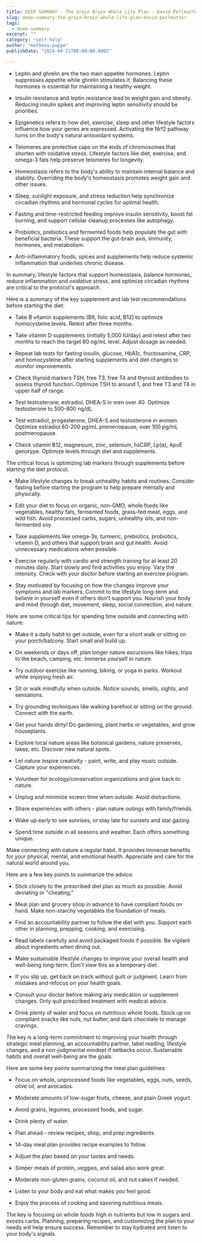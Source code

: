 ```yaml
---
title: DEEP SUMMARY - The Grain Brain Whole Life Plan - David Perlmutter
slug: deep-summary-the-grain-brain-whole-life-plan-david-perlmutter
tags: 
  - book-summary
excerpt: ""
category: "self-help"
author: "matheus-puppe"
publishDate: "2024-04-21T00:00:00.000Z"

---
```



- Leptin and ghrelin are the two main appetite hormones. Leptin suppresses appetite while ghrelin stimulates it. Balancing these hormones is essential for maintaining a healthy weight. 

- Insulin resistance and leptin resistance lead to weight gain and obesity. Reducing insulin spikes and improving leptin sensitivity should be priorities.

- Epigenetics refers to how diet, exercise, sleep and other lifestyle factors influence how your genes are expressed. Activating the Nrf2 pathway turns on the body's natural antioxidant systems.

- Telomeres are protective caps on the ends of chromosomes that shorten with oxidative stress. Lifestyle factors like diet, exercise, and omega-3 fats help preserve telomeres for longevity. 

- Homeostasis refers to the body's ability to maintain internal balance and stability. Overriding the body's homeostasis promotes weight gain and other issues.

- Sleep, sunlight exposure, and stress reduction help synchronize circadian rhythms and hormonal cycles for optimal health.

- Fasting and time-restricted feeding improve insulin sensitivity, boost fat burning, and support cellular cleanup processes like autophagy.

- Probiotics, prebiotics and fermented foods help populate the gut with beneficial bacteria. These support the gut-brain axis, immunity, hormones, and metabolism.

- Anti-inflammatory foods, spices and supplements help reduce systemic inflammation that underlies chronic disease.

In summary, lifestyle factors that support homeostasis, balance hormones, reduce inflammation and oxidative stress, and optimize circadian rhythms are critical to the protocol's approach.

 Here is a summary of the key supplement and lab test recommendations before starting the diet:

- Take B vitamin supplements (B6, folic acid, B12) to optimize homocysteine levels. Retest after three months.

- Take vitamin D supplements (initially 5,000 IU/day) and retest after two months to reach the target 80 ng/mL level. Adjust dosage as needed. 

- Repeat lab tests for fasting insulin, glucose, HbA1c, fructosamine, CRP, and homocysteine after starting supplements and diet changes to monitor improvements.

- Check thyroid markers TSH, free T3, free T4 and thyroid antibodies to assess thyroid function. Optimize TSH to around 1, and free T3 and T4 in upper half of range.

- Test testosterone, estradiol, DHEA-S in men over 40. Optimize testosterone to 500-800 ng/dL.

- Test estradiol, progesterone, DHEA-S and testosterone in women. Optimize estradiol 60-200 pg/mL premenopause, over 100 pg/mL postmenopause.

- Check vitamin B12, magnesium, zinc, selenium, hsCRP, Lp(a), ApoE genotype. Optimize levels through diet and supplements.

The critical focus is optimizing lab markers through supplements before starting the diet protocol.

 

- Make lifestyle changes to break unhealthy habits and routines. Consider fasting before starting the program to help prepare mentally and physically. 

- Edit your diet to focus on organic, non-GMO, whole foods like vegetables, healthy fats, fermented foods, grass-fed meat, eggs, and wild fish. Avoid processed carbs, sugars, unhealthy oils, and non-fermented soy.

- Take supplements like omega-3s, turmeric, prebiotics, probiotics, vitamin D, and others that support brain and gut health. Avoid unnecessary medications when possible.

- Exercise regularly with cardio and strength training for at least 20 minutes daily. Start slowly and find activities you enjoy. Vary the intensity. Check with your doctor before starting an exercise program. 

- Stay motivated by focusing on how the changes improve your symptoms and lab markers. Commit to the lifestyle long-term and believe in yourself even if others don't support you. Nourish your body and mind through diet, movement, sleep, social connection, and nature.

 Here are some critical tips for spending time outside and connecting with nature:

- Make it a daily habit to get outside, even for a short walk or sitting on your porch/balcony. Start small and build up.

- On weekends or days off, plan longer nature excursions like hikes, trips to the beach, camping, etc. Immerse yourself in nature.

- Try outdoor exercise like running, biking, or yoga in parks. Workout while enjoying fresh air.

- Sit or walk mindfully when outside. Notice sounds, smells, sights, and sensations. 

- Try grounding techniques like walking barefoot or sitting on the ground. Connect with the earth. 

- Get your hands dirty! Do gardening, plant herbs or vegetables, and grow houseplants.

- Explore local nature areas like botanical gardens, nature preserves, lakes, etc. Discover new natural spots.

- Let nature inspire creativity - paint, write, and play music outside. Capture your experiences. 

- Volunteer for ecology/conservation organizations and give back to nature.

- Unplug and minimize screen time when outside. Avoid distractions.

- Share experiences with others - plan nature outings with family/friends. 

- Wake up early to see sunrises, or stay late for sunsets and star gazing.

- Spend time outside in all seasons and weather. Each offers something unique.

Make connecting with nature a regular habit. It provides immense benefits for your physical, mental, and emotional health. Appreciate and care for the natural world around you.

 Here are a few key points to summarize the advice:

- Stick closely to the prescribed diet plan as much as possible. Avoid deviating or "cheating."

- Meal plan and grocery shop in advance to have compliant foods on hand. Make non-starchy vegetables the foundation of meals.

- Find an accountability partner to follow the diet with you. Support each other in planning, prepping, cooking, and exercising. 

- Read labels carefully and avoid packaged foods if possible. Be vigilant about ingredients when dining out.

- Make sustainable lifestyle changes to improve your overall health and well-being long-term. Don't view this as a temporary diet. 

- If you slip up, get back on track without guilt or judgment. Learn from mistakes and refocus on your health goals.

- Consult your doctor before making any medication or supplement changes. Only quit prescribed treatment with medical advice.

- Drink plenty of water and focus on nutritious whole foods. Stock up on compliant snacks like nuts, nut butter, and dark chocolate to manage cravings.

The key is a long-term commitment to improving your health through strategic meal planning, an accountability partner, label reading, lifestyle changes, and a non-judgmental mindset if setbacks occur. Sustainable habits and overall well-being are the goals.

 Here are some key points summarizing the meal plan guidelines:

- Focus on whole, unprocessed foods like vegetables, eggs, nuts, seeds, olive oil, and avocados. 

- Moderate amounts of low-sugar fruits, cheese, and plain Greek yogurt.

- Avoid grains, legumes, processed foods, and sugar. 

- Drink plenty of water. 

- Plan ahead - review recipes, shop, and prep ingredients. 

- 14-day meal plan provides recipe examples to follow.

- Adjust the plan based on your tastes and needs. 

- Simper meals of protein, veggies, and salad also work great. 

- Moderate non-gluten grains, coconut oil, and nut cakes if needed.

- Listen to your body and eat what makes you feel good.

- Enjoy the process of cooking and savoring nutritious meals.

The key is focusing on whole foods high in nutrients but low in sugars and excess carbs. Planning, preparing recipes, and customizing the plan to your needs will help ensure success. Remember to stay hydrated and listen to your body's signals.